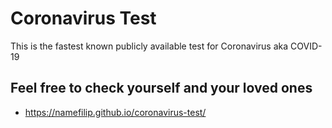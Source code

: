# Coronavirus Test
This is the fastest known publicly available test for Coronavirus aka COVID-19

## Feel free to check yourself and your loved ones
* https://namefilip.github.io/coronavirus-test/